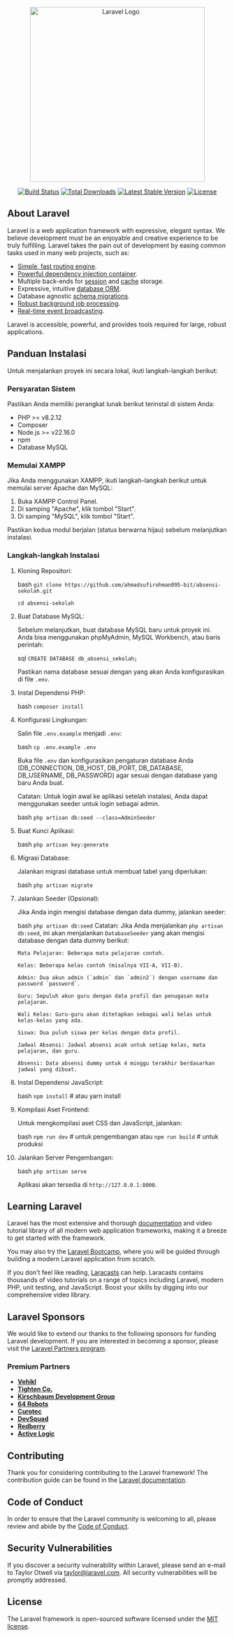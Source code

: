 <p align="center"><a href="https://laravel.com" target="_blank"><img src="https://raw.githubusercontent.com/laravel/art/master/logo-lockup/5%20SVG/2%20CMYK/1%20Full%20Color/laravel-logolockup-cmyk-red.svg" width="400" alt="Laravel Logo"></a></p>

<p align="center">
<a href="https://github.com/laravel/framework/actions"><img src="https://github.com/laravel/framework/workflows/tests/badge.svg" alt="Build Status"></a>
<a href="https://packagist.org/packages/laravel/framework"><img src="https://img.shields.io/packagist/dt/laravel/framework" alt="Total Downloads"></a>
<a href="https://packagist.org/packages/laravel/framework"><img src="https://img.shields.io/packagist/v/laravel/framework" alt="Latest Stable Version"></a>
<a href="https://packagist.org/packages/laravel/framework"><img src="https://img.shields.io/packagist/l/laravel/framework" alt="License"></a>
</p>

## About Laravel

Laravel is a web application framework with expressive, elegant syntax. We believe development must be an enjoyable and creative experience to be truly fulfilling. Laravel takes the pain out of development by easing common tasks used in many web projects, such as:

- [Simple, fast routing engine](https://laravel.com/docs/routing).
- [Powerful dependency injection container](https://laravel.com/docs/container).
- Multiple back-ends for [session](https://laravel.com/docs/session) and [cache](https://laravel.com/docs/cache) storage.
- Expressive, intuitive [database ORM](https://laravel.com/docs/eloquent).
- Database agnostic [schema migrations](https://laravel.com/docs/migrations).
- [Robust background job processing](https://laravel.com/docs/queues).
- [Real-time event broadcasting](https://laravel.com/docs/broadcasting).

Laravel is accessible, powerful, and provides tools required for large, robust applications.

## Panduan Instalasi

Untuk menjalankan proyek ini secara lokal, ikuti langkah-langkah berikut:

### Persyaratan Sistem

Pastikan Anda memiliki perangkat lunak berikut terinstal di sistem Anda:

*   PHP >= v8.2.12
*   Composer
*   Node.js >= v22.16.0
*   npm
*   Database MySQL

### Memulai XAMPP

Jika Anda menggunakan XAMPP, ikuti langkah-langkah berikut untuk memulai server Apache dan MySQL:

1.  Buka XAMPP Control Panel.
2.  Di samping "Apache", klik tombol "Start".
3.  Di samping "MySQL", klik tombol "Start".

Pastikan kedua modul berjalan (status berwarna hijau) sebelum melanjutkan instalasi.

### Langkah-langkah Instalasi

1.  Kloning Repositori:

    bash
    `git clone https://github.com/ahmadsufirohman095-bit/absensi-sekolah.git`

    `cd absensi-sekolah`

2.  Buat Database MySQL:

    Sebelum melanjutkan, buat database MySQL baru untuk proyek ini. Anda bisa menggunakan phpMyAdmin, MySQL Workbench, atau baris perintah:

    sql
    `CREATE DATABASE db_absensi_sekolah;`

    Pastikan nama database sesuai dengan yang akan Anda konfigurasikan di file `.env`.

3.  Instal Dependensi PHP:

    bash
    `composer install`

4.  Konfigurasi Lingkungan:

    Salin file `.env.example` menjadi `.env`:

    bash
    `cp .env.example .env`

    Buka file `.env` dan konfigurasikan pengaturan database Anda (DB_CONNECTION, DB_HOST, DB_PORT, DB_DATABASE, DB_USERNAME, DB_PASSWORD) agar sesuai dengan database yang baru Anda buat.

    Catatan: Untuk login awal ke aplikasi setelah instalasi, Anda dapat menggunakan seeder untuk login sebagai admin.

    bash
    `php artisan db:seed --class=AdminSeeder`

5.  Buat Kunci Aplikasi:

    bash
    `php artisan key:generate`

6.  Migrasi Database:

    Jalankan migrasi database untuk membuat tabel yang diperlukan:

    bash
    `php artisan migrate`

7.  Jalankan Seeder (Opsional):

    Jika Anda ingin mengisi database dengan data dummy, jalankan seeder:

    bash
    `php artisan db:seed`
    Catatan: Jika Anda menjalankan `php artisan db:seed`, ini akan menjalankan `DatabaseSeeder` yang akan mengisi database dengan data dummy berikut:
        
        Mata Pelajaran: Beberapa mata pelajaran contoh.

        Kelas: Beberapa kelas contoh (misalnya VII-A, VII-B).

        Admin: Dua akun admin (`admin` dan `admin2`) dengan username dan password `password`.

        Guru: Sepuluh akun guru dengan data profil dan penugasan mata pelajaran.

        Wali Kelas: Guru-guru akan ditetapkan sebagai wali kelas untuk kelas-kelas yang ada.

        Siswa: Dua puluh siswa per kelas dengan data profil.

        Jadwal Absensi: Jadwal absensi acak untuk setiap kelas, mata pelajaran, dan guru.

        Absensi: Data absensi dummy untuk 4 minggu terakhir berdasarkan jadwal yang dibuat.

8.  Instal Dependensi JavaScript:

    bash
    `npm install` # atau yarn install

9.  Kompilasi Aset Frontend:

    Untuk mengkompilasi aset CSS dan JavaScript, jalankan:

    bash
    `npm run dev` # untuk pengembangan
    atau
    `npm run build` # untuk produksi

10. Jalankan Server Pengembangan:

    bash
    `php artisan serve`

    Aplikasi akan tersedia di `http://127.0.0.1:8000`.

## Learning Laravel

Laravel has the most extensive and thorough [documentation](https://laravel.com/docs) and video tutorial library of all modern web application frameworks, making it a breeze to get started with the framework.

You may also try the [Laravel Bootcamp](https://bootcamp.laravel.com), where you will be guided through building a modern Laravel application from scratch.

If you don't feel like reading, [Laracasts](https://laracasts.com) can help. Laracasts contains thousands of video tutorials on a range of topics including Laravel, modern PHP, unit testing, and JavaScript. Boost your skills by digging into our comprehensive video library.

## Laravel Sponsors

We would like to extend our thanks to the following sponsors for funding Laravel development. If you are interested in becoming a sponsor, please visit the [Laravel Partners program](https://partners.laravel.com).

### Premium Partners

- **[Vehikl](https://vehikl.com)**
- **[Tighten Co.](https://tighten.co)**
- **[Kirschbaum Development Group](https://kirschbaumdevelopment.com)**
- **[64 Robots](https://64robots.com)**
- **[Curotec](https://www.curotec.com/services/technologies/laravel)**
- **[DevSquad](https://devsquad.com/hire-laravel-developers)**
- **[Redberry](https://redberry.international/laravel-development)**
- **[Active Logic](https://activelogic.com)**

## Contributing

Thank you for considering contributing to the Laravel framework! The contribution guide can be found in the [Laravel documentation](https://laravel.com/docs/contributions).

## Code of Conduct

In order to ensure that the Laravel community is welcoming to all, please review and abide by the [Code of Conduct](https://laravel.com/docs/contributions#code-of-conduct).

## Security Vulnerabilities

If you discover a security vulnerability within Laravel, please send an e-mail to Taylor Otwell via [taylor@laravel.com](mailto:taylor@laravel.com). All security vulnerabilities will be promptly addressed.

## License

The Laravel framework is open-sourced software licensed under the [MIT license](https://opensource.org/licenses/MIT).
